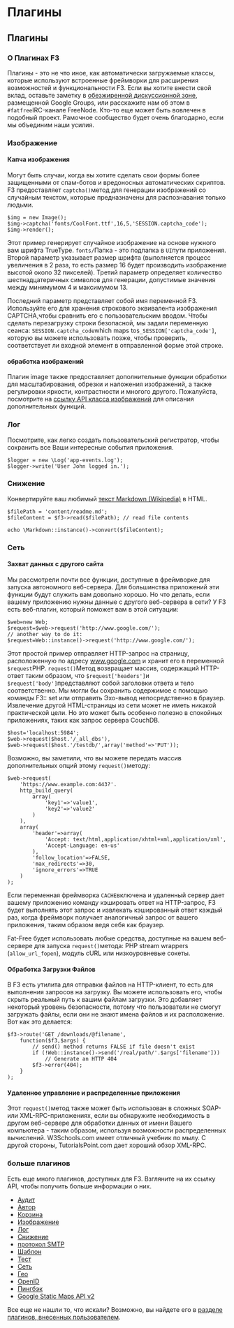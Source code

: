 # Плагины

## Плагины <a id="plug-ins"></a>

### О Плагинах F3 <a id="about-f3-plug-ins"></a>

Плагины - это не что иное, как автоматически загружаемые классы, которые используют встроенные фреймворки для расширения возможностей и функциональности F3. Если вы хотите внести свой вклад, оставьте заметку в [обезжиренной дискуссионной зоне](https://z5h64q92x9.net/proxy_u/en-ru.ru/https/groups.google.com/forum/#!forum/f3-framework), размещенной Google Groups, или расскажите нам об этом в `#fatfree`IRC-канале FreeNode. Кто-то еще может быть вовлечен в подобный проект. Рамочное сообщество будет очень благодарно, если мы объединим наши усилия.

### Изображение <a id="image"></a>

#### Капча изображения <a id="captcha-images"></a>

Могут быть случаи, когда вы хотите сделать свои формы более защищенными от спам-ботов и вредоносных автоматических скриптов. F3 предоставляет `captcha()`метод для генерации изображений со случайным текстом, которые предназначены для распознавания только людьми.

```text
$img = new Image();
$img->captcha('fonts/CoolFont.ttf',16,5,'SESSION.captcha_code');
$img->render();
```

Этот пример генерирует случайное изображение на основе нужного вам шрифта TrueType. `fonts/`Папка - это подпапка в `UI`пути приложения. Второй параметр указывает размер шрифта \(выполняется процесс увеличения в 2 раза, то есть размер 16 будет производить изображение высотой около 32 пикселей\). Третий параметр определяет количество шестнадцатеричных символов для генерации, допустимые значения между минимумом 4 и максимумом 13.

Последний параметр представляет собой имя переменной F3. Используйте его для хранения строкового эквивалента изображения CAPTCHA,чтобы сравнить его с пользовательским вводом. Чтобы сделать перезагрузку строки безопасной, мы задали переменную сеанса: `SESSION.captcha_code`which maps to`$_SESSION['captcha_code']`, которую вы можете использовать позже, чтобы проверить, соответствует ли входной элемент в отправленной форме этой строке.

#### обработка изображений <a id="image-processing"></a>

Плагин image также предоставляет дополнительные функции обработки для масштабирования, обрезки и наложения изображений, а также регулировки яркости, контрастности и многого другого. Пожалуйста, посмотрите на [ссылку API класса изображений](https://z5h64q92x9.net/proxy_u/en-ru.ru/https/fatfreeframework.com/image) для описания дополнительных функций.

### Лог <a id="log"></a>

Посмотрите, как легко создать пользовательский регистратор, чтобы сохранить все Ваши интересные события приложения.

```text
$logger = new \Log('app-events.log');
$logger->write('User John logged in.');
```

### Снижение <a id="markdown"></a>

Конвертируйте ваш любимый [текст Markdown \(Wikipedia\)](https://z5h64q92x9.net/proxy_u/en-ru.ru/https/en.wikipedia.org/wiki/Markdown) в HTML.

```text
$filePath = 'content/readme.md';
$fileContent = $f3->read($filePath); // read file contents

echo \Markdown::instance()->convert($fileContent);
```

### Сеть <a id="web"></a>

#### Захват данных с другого сайта <a id="grabbing-data-from-another-site"></a>

Мы рассмотрели почти все функции, доступные в фреймворке для запуска автономного веб-сервера. Для большинства приложений эти функции будут служить вам довольно хорошо. Но что делать, если вашему приложению нужны данные с другого веб-сервера в сети? У F3 есть веб-плагин, который поможет вам в этой ситуации:

```text
$web=new Web;
$request=$web->request('http://www.google.com/');
// another way to do it:
$request=Web::instance()->request('http://www.google.com/');
```

Этот простой пример отправляет HTTP-запрос на страницу, расположенную по адресу www.google.com и хранит его в переменной `$request`PHP. `request()`Метод возвращает массив, содержащий HTTP-ответ таким образом, что `$request['headers']`и `$request['body']`представляют собой заголовки ответа и тело соответственно. Мы могли бы сохранить содержимое с помощью команды F3:: set или отправить Эхо-вывод непосредственно в браузер. Извлечение другой HTML-страницы из сети может не иметь никакой практической цели. Но это может быть особенно полезно в спокойных приложениях, таких как запрос сервера CouchDB.

```text
$host='localhost:5984';
$web->request($host.'/_all_dbs'),
$web->request($host.'/testdb/',array('method'=>'PUT'));
```

Возможно, вы заметили, что вы можете передать массив дополнительных опций этому `request()`методу:

```text
$web->request(
    'https://www.example.com:443?'.
    http_build_query(
        array(
            'key1'=>'value1',
            'key2'=>'value2'
        )
    ),
    array(
        'header'=>array(
            'Accept: text/html,application/xhtml+xml,application/xml',
            'Accept-Language: en-us'
        ),
        'follow_location'=>FALSE,
        'max_redirects'=>30,
        'ignore_errors'=>TRUE
    )
);
```

Если переменная фреймворка `CACHE`включена и удаленный сервер дает вашему приложению команду кэшировать ответ на HTTP-запрос, F3 будет выполнять этот запрос и извлекать кэшированный ответ каждый раз, когда фреймворк получает аналогичный запрос от вашего приложения, таким образом ведя себя как браузер.

Fat-Free будет использовать любые средства, доступные на вашем веб-сервере для запуска `request()`метода: PHP stream wrappers \(`allow_url_fopen`\), модуль cURL или низкоуровневые сокеты.

#### Обработка Загрузки Файлов <a id="handling-file-downloads"></a>

В F3 есть утилита для отправки файлов на HTTP-клиент, то есть для выполнения запросов на загрузку. Вы можете использовать его, чтобы скрыть реальный путь к вашим файлам загрузки. Это добавляет некоторый уровень безопасности, потому что пользователи не смогут загружать файлы, если они не знают имена файлов и их расположение. Вот как это делается:

```text
$f3->route('GET /downloads/@filename',
    function($f3,$args) {
        // send() method returns FALSE if file doesn't exist
        if (!Web::instance()->send('/real/path/'.$args['filename']))
            // Generate an HTTP 404
        $f3->error(404);
    }
);
```

#### Удаленное управление и распределенные приложения <a id="remoting-and-distributed-applications"></a>

Этот `request()`метод также может быть использован в сложных SOAP-или XML-RPC-приложениях, если вы обнаружите необходимость в другом веб-сервере для обработки данных от имени Вашего компьютера - таким образом, используя возможности распределенных вычислений. W3Schools.com имеет отличный учебник по мылу. С другой стороны, TutorialsPoint.com дает хороший обзор XML-RPC.

### больше плагинов <a id="more-plug-ins"></a>

Есть еще много плагинов, доступных для F3. Взгляните на их ссылку API, чтобы получить больше информации о них.

* [Аудит](https://z5h64q92x9.net/proxy_u/en-ru.ru/https/fatfreeframework.com/3.7/audit)
* [Автор](https://z5h64q92x9.net/proxy_u/en-ru.ru/https/fatfreeframework.com/3.7/auth)
* [Корзина](https://z5h64q92x9.net/proxy_u/en-ru.ru/https/fatfreeframework.com/3.7/basket)
* [Изображение](https://z5h64q92x9.net/proxy_u/en-ru.ru/https/fatfreeframework.com/3.7/image)
* [Лог](https://z5h64q92x9.net/proxy_u/en-ru.ru/https/fatfreeframework.com/3.7/log)
* [Снижение](https://z5h64q92x9.net/proxy_u/en-ru.ru/https/fatfreeframework.com/3.7/markdown)
* [протокол SMTP](https://z5h64q92x9.net/proxy_u/en-ru.ru/https/fatfreeframework.com/3.7/smtp)
* [Шаблон](https://z5h64q92x9.net/proxy_u/en-ru.ru/https/fatfreeframework.com/3.7/template)
* [Тест](https://z5h64q92x9.net/proxy_u/en-ru.ru/https/fatfreeframework.com/3.7/test)
* [Сеть](https://z5h64q92x9.net/proxy_u/en-ru.ru/https/fatfreeframework.com/3.7/web)
* [Гео](https://z5h64q92x9.net/proxy_u/en-ru.ru/https/fatfreeframework.com/3.7/geo)
* [OpenID](https://z5h64q92x9.net/proxy_u/en-ru.ru/https/fatfreeframework.com/3.7/openid)
* [Пингбэк](https://z5h64q92x9.net/proxy_u/en-ru.ru/https/fatfreeframework.com/3.7/pingback)
* [Google Static Maps API v2](https://z5h64q92x9.net/proxy_u/en-ru.ru/https/fatfreeframework.com/3.7/google-static-maps)

Все еще не нашли то, что искали? Возможно, вы найдете его в [разделе плагинов, внесенных пользователем](https://z5h64q92x9.net/proxy_u/en-ru.ru/https/fatfreeframework.com/3.7/development#user-plugins).


